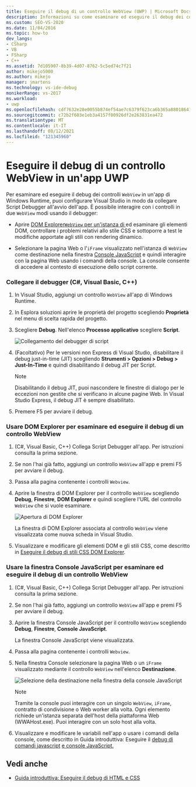 ```yaml
---
title: Eseguire il debug di un controllo WebView (UWP) | Microsoft Docs
description: Informazioni su come esaminare ed eseguire il debug dei controlli WebView usati in un'app Windows Runtime. È possibile usare il DOM Explorer e la finestra Console JavaScript.
ms.custom: SEO-VS-2020
ms.date: 11/04/2016
ms.topic: how-to
dev_langs:
- CSharp
- VB
- FSharp
- C++
ms.assetid: 7d105907-8b39-4d07-8762-5c5ed74c7f21
author: mikejo5000
ms.author: mikejo
manager: jmartens
ms.technology: vs-ide-debug
monikerRange: vs-2017
ms.workload:
- uwp
ms.openlocfilehash: cdf7632e28e0055b874ef54ae7c6379f623ca6b365a88018641501f56ab40fa9
ms.sourcegitcommit: c72b2f603e1eb3a4157f00926df2e263831ea472
ms.translationtype: MT
ms.contentlocale: it-IT
ms.lasthandoff: 08/12/2021
ms.locfileid: "121345960"
---
```

# <a name="debug-a-webview-control-in-a-uwp-app"></a>Eseguire il debug di un controllo WebView in un'app UWP

 Per esaminare ed eseguire il debug dei controlli `WebView` in un'app di Windows Runtime, puoi configurare Visual Studio in modo da collegare Script Debugger all'avvio dell'app. È possibile interagire con i controlli in due `WebView` modi usando il debugger:

- Aprire [DOM Explorer`WebView` per un'istanza di ](../debugger/quickstart-debug-html-and-css.md) ed esaminare gli elementi DOM, controllare i problemi relativi allo stile CSS e sottoporre a test le modifiche apportate agli stili con rendering dinamico.

- Selezionare la pagina Web o l'`iFrame` visualizzato nell'istanza di `WebView` come destinazione nella finestra [Console JavaScript](../debugger/javascript-console-commands.md?view=vs-2017&preserve-view=true) e quindi interagire con la pagina Web usando i comandi della console. La console consente di accedere al contesto di esecuzione dello script corrente.

### <a name="attach-the-debugger-c-visual-basic-c"></a>Collegare il debugger (C#, Visual Basic, C++)

1. In Visual Studio, aggiungi un controllo `WebView` all'app di Windows Runtime.

2. In Esplora soluzioni aprire le proprietà del progetto scegliendo **Proprietà** nel menu di scelta rapida del progetto.

3. Scegliere **Debug**. Nell'elenco **Processo applicativo** scegliere **Script**.

     ![Collegamento del debugger di script](../debugger/media/js_dom_webview_script_debugger.png "JS_DOM_WebView_Script_Debugger")

4. (Facoltativo) Per le versioni non Express di Visual Studio, disabilitare il debug just-in-time (JIT) scegliendo **Strumenti > Opzioni > Debug > Just-In-Time** e quindi disabilitando il debug JIT per Script.

    > [!NOTE]
    > Disabilitando il debug JIT, puoi nascondere le finestre di dialogo per le eccezioni non gestite che si verificano in alcune pagine Web. In Visual Studio Express, il debug JIT è sempre disabilitato.

5. Premere F5 per avviare il debug.

### <a name="use-the-dom-explorer-to-inspect-and-debug-a-webview-control"></a>Usare DOM Explorer per esaminare ed eseguire il debug di un controllo WebView

1. (C#, Visual Basic, C++) Collega Script Debugger all'app. Per istruzioni consulta la prima sezione.

2. Se non l'hai già fatto, aggiungi un controllo `WebView` all'app e premi F5 per avviare il debug.

3. Passa alla pagina contenente i controlli `Webview`.

4. Aprire la finestra di DOM Explorer per il controllo `WebView` scegliendo **Debug**, **Finestre**, **DOM Explorer** e quindi scegliere l'URL del controllo `WebView` che si vuole esaminare.

     ![Apertura di DOM Explorer](../debugger/media/js_dom_webview.png "JS_DOM_WebView")

     La finestra di DOM Explorer associata al controllo `WebView` viene visualizzata come nuova scheda in Visual Studio.

5. Visualizzare e modificare gli elementi DOM e gli stili CSS, come descritto in [Eseguire il debug di stili CSS DOM Explorer](quickstart-debug-html-and-css.md).

### <a name="use-the-javascript-console-window-to-inspect-and-debug-a-webview-control"></a>Usare la finestra Console JavaScript per esaminare ed eseguire il debug di un controllo WebView

1. (C#, Visual Basic, C++) Collega Script Debugger all'app. Per istruzioni consulta la prima sezione.

2. Se non l'hai già fatto, aggiungi un controllo `WebView` all'app e premi F5 per avviare il debug.

3. Aprire la finestra Console JavaScript per il controllo `WebView` scegliendo **Debug**, **Finestre**, **Console JavaScript**.

     La finestra Console JavaScript viene visualizzata.

4. Passa alla pagina contenente i controlli `Webview`.

5. Nella finestra Console selezionare la pagina Web o un `iFrame` visualizzato mediante il controllo `WebView` nell'elenco **Destinazione**.

     ![Selezione della destinazione nella finestra della console JavaScript](../debugger/media/js_console_target.png "JS_Console_Target")

    > [!NOTE]
    > Tramite la console puoi interagire con un singolo `WebView`, `iFrame`, contratto di condivisione o Web worker alla volta. Ogni elemento richiede un'istanza separata dell'host della piattaforma Web (WWAHost.exe). Puoi interagire con un solo host alla volta.

6. Visualizzare e modificare le variabili nell'app o usare i comandi della console, come descritto in Guida introduttiva: Eseguire il [debug di comandi javascript](../debugger/quickstart-debug-javascript-using-the-console.md) [e console JavaScript.](../debugger/javascript-console-commands.md?view=vs-2017&preserve-view=true)

## <a name="see-also"></a>Vedi anche

- [Guida introduttiva: Eseguire il debug di HTML e CSS](../debugger/quickstart-debug-html-and-css.md)